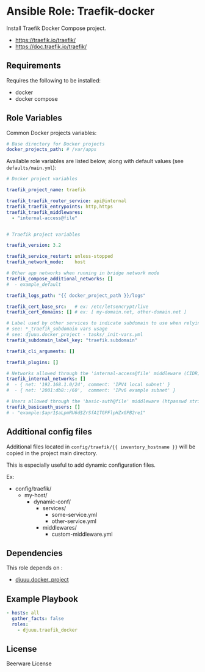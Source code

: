 Ansible Role: Traefik-docker
============================

Install Traefik Docker Compose project.

- https://traefik.io/traefik/
- https://doc.traefik.io/traefik/

Requirements
------------

Requires the following to be installed:
- docker
- docker compose

Role Variables
--------------

Common Docker projects variables:

```yaml
# Base directory for Docker projects
docker_projects_path: # /var/apps
```

Available role variables are listed below, along with default values (see `defaults/main.yml`):

```yaml
# Docker project variables

traefik_project_name: traefik

traefik_traefik_router_service: api@internal
traefik_traefik_entrypoints: http,https
traefik_traefik_middlewares:
  - "internal-access@file"


# Traefik project variables

traefik_version: 3.2

traefik_service_restart: unless-stopped
traefik_network_mode:    host

# Other app networks when running in bridge network mode
traefik_compose_additional_networks: []
#  - example_default

traefik_logs_path: "{{ docker_project_path }}/logs"

traefik_cert_base_src:   # ex: /etc/letsencrypt/live
traefik_cert_domains: [] # ex: [ my-domain.net, other-domain.net ]

# Label used by other services to indicate subdomain to use when relying on default routing
# see: *_traefik_subdomain vars usage
# see: djuuu.docker_project - tasks/_init-vars.yml
traefik_subdomain_label_key: "traefik.subdomain"

traefik_cli_arguments: []

traefik_plugins: []

# Networks allowed through the 'internal-access@file' middleware (CIDR)
traefik_internal_networks: []
#  - { net: '192.168.1.0/24', comment: 'IPV4 local subnet' }
#  - { net: '2001:db8::/60',  comment: 'IPv6 example subnet' }

# Users allowed through the 'basic-auth@file' middleware (htpasswd strings)
traefik_basicauth_users: []
# - "example:$apr1$aLpmRU6d$ZrSfA1TGPFlpHZxGPB2re1"
```

Additional config files
-----------------------

Additional files located in `config/traefik/{{ inventory_hostname }}` will be copied in the project main directory.

This is especially useful to add dynamic configuration files.

Ex:
- config/traefik/
  - my-host/
    - dynamic-conf/
      - services/
        - some-service.yml
        - other-service.yml
      - middlewares/
        - custom-middleware.yml

Dependencies
------------

This role depends on :
- [djuuu.docker_project](https://github.com/Djuuu/ansible-role-docker-project)

Example Playbook
----------------

```yaml
- hosts: all
  gather_facts: false
  roles:
    - djuuu.traefik_docker
```

License
-------

Beerware License
